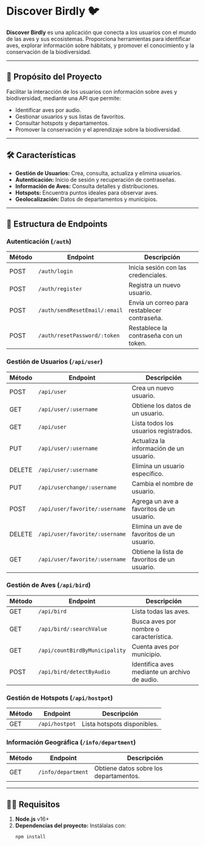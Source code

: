 # Discover Birdly 🐦

**Discover Birdly** es una aplicación que conecta a los usuarios con el mundo de las aves y sus ecosistemas. Proporciona herramientas para identificar aves, explorar información sobre hábitats, y promover el conocimiento y la conservación de la biodiversidad.

---

## 🚀 **Propósito del Proyecto**

Facilitar la interacción de los usuarios con información sobre aves y biodiversidad, mediante una API que permite:  
- Identificar aves por audio.
- Gestionar usuarios y sus listas de favoritos.
- Consultar hotspots y departamentos.
- Promover la conservación y el aprendizaje sobre la biodiversidad.

---

## 🛠️ **Características**

- **Gestión de Usuarios:** Crea, consulta, actualiza y elimina usuarios.
- **Autenticación:** Inicio de sesión y recuperación de contraseñas.
- **Información de Aves:** Consulta detalles y distribuciones.
- **Hotspots:** Encuentra puntos ideales para observar aves.
- **Geolocalización:** Datos de departamentos y municipios.

---

## 📁 **Estructura de Endpoints**

### **Autenticación (`/auth`)**
| Método | Endpoint                   | Descripción                                  |
|--------|----------------------------|----------------------------------------------|
| POST   | `/auth/login`              | Inicia sesión con las credenciales.          |
| POST   | `/auth/register`           | Registra un nuevo usuario.                  |
| POST   | `/auth/sendResetEmail/:email` | Envía un correo para restablecer contraseña.|
| POST   | `/auth/resetPassword/:token` | Restablece la contraseña con un token.      |

### **Gestión de Usuarios (`/api/user`)**
| Método | Endpoint                          | Descripción                                 |
|--------|-----------------------------------|---------------------------------------------|
| POST   | `/api/user`                       | Crea un nuevo usuario.                     |
| GET    | `/api/user/:username`             | Obtiene los datos de un usuario.           |
| GET    | `/api/user`                       | Lista todos los usuarios registrados.      |
| PUT    | `/api/user/:username`             | Actualiza la información de un usuario.    |
| DELETE | `/api/user/:username`             | Elimina un usuario específico.             |
| PUT    | `/api/userchange/:username`       | Cambia el nombre de usuario.               |
| POST   | `/api/user/favorite/:username`    | Agrega un ave a favoritos de un usuario.   |
| DELETE | `/api/user/favorite/:username`    | Elimina un ave de favoritos de un usuario. |
| GET    | `/api/user/favorite/:username`    | Obtiene la lista de favoritos de un usuario.|

### **Gestión de Aves (`/api/bird`)**
| Método | Endpoint                           | Descripción                                |
|--------|------------------------------------|--------------------------------------------|
| GET    | `/api/bird`                        | Lista todas las aves.                     |
| GET    | `/api/bird/:searchValue`           | Busca aves por nombre o característica.   |
| GET    | `/api/countBirdByMunicipality`     | Cuenta aves por municipio.                |
| POST   | `/api/bird/detectByAudio`          | Identifica aves mediante un archivo de audio.|

### **Gestión de Hotspots (`/api/hostpot`)**
| Método | Endpoint       | Descripción                              |
|--------|----------------|------------------------------------------|
| GET    | `/api/hostpot` | Lista hotspots disponibles.             |

### **Información Geográfica (`/info/department`)**
| Método | Endpoint           | Descripción                          |
|--------|--------------------|--------------------------------------|
| GET    | `/info/department` | Obtiene datos sobre los departamentos.|

---

## 🧑‍💻 **Requisitos**

1. **Node.js** v16+  
2. **Dependencias del proyecto:** Instálalas con:  
   ```bash
   npm install